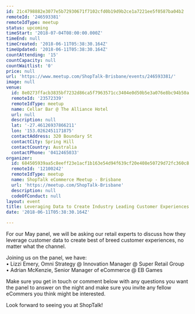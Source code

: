 ```yaml
---
id: 21c4798882e3077e5b72930671f7102cfd0b19d9b2ce1a7221ee5f0587ba04b2
remoteId: '246593381'
remoteIdType: meetup
status: upcoming
timeStart: '2018-07-04T08:00:00.000Z'
timeEnd: null
timeCreated: '2018-06-11T05:38:30.164Z'
timeUpdated: '2018-06-11T05:38:30.164Z'
countAttending: '15'
countCapacity: null
countWaitlist: '0'
price: null
url: 'https://www.meetup.com/ShopTalk-Brisbane/events/246593381/'
image: null
venue:
  id: 8e0273ffacb3835bf7232d86ca5f7963571cc3404e0d50b5e3a076e8bc94b50a
  remoteId: '23572339'
  remoteIdType: meetup
  name: Cellar Bar @ The Alliance Hotel
  url: null
  description: null
  lat: '-27.46126937866211'
  lon: '153.0262451171875'
  contactAddress: 320 Boundary St
  contactCity: Spring Hill
  contactCountry: Australia
  contactPhone: '0412465033'
organizer:
  id: 684505939aa5c8eeff23e1acf1b163e54d94f639cf20e408e50729d72fc360c8
  remoteId: '12100242'
  remoteIdType: meetup
  name: ShopTalk eCommerce Meetup - Brisbane
  url: 'https://meetup.com/ShopTalk-Brisbane'
  description: null
  codeOfConduct: null
layout: event
title: Leveraging Data to Create Industry Leading Customer Experiences
date: '2018-06-11T05:38:30.164Z'

---
```

<p>For our May panel, we will be asking our retail experts to discuss how they leverage customer data to create best of breed customer experiences, no matter what the channel.</p> <p>Joining us on the panel, we have:<br/>• Lizzi Emery, Omni Strategy @ Innovation Manager @ Super Retail Group<br/>• Adrian McKenzie, Senior Manager of eCommerce @ EB Games</p> <p>Make sure you get in touch or comment below with any questions you want the panel to answer on the night and make sure you invite any fellow eCommers you think might be interested.</p> <p>Look forward to seeing you at ShopTalk!</p>
